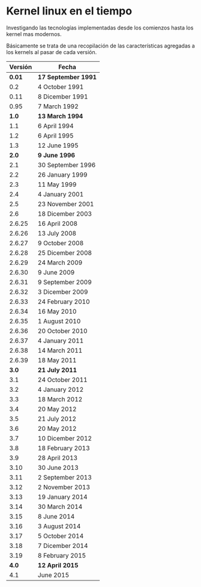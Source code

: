 # Kernel linux en el tiempo
Investigando las tecnologías implementadas desde los comienzos hasta los kernel mas modernos.

Básicamente se trata de una recopilación de las características agregadas a los kernels al pasar de cada versión.

| Versión | Fecha |
|--------|--------|
|**0.01**|**17 September 1991**|
| 0.2 | 4 October 1991 |
| 0.11 | 8 Dicember 1991 |
| 0.95 | 7 March 1992 |
|**1.0**|**13 March 1994**|
| 1.1 | 6 April 1994 |
| 1.2 | 6 April 1995 |
| 1.3 | 12 June 1995 |
|**2.0**|**9 June 1996**|
| 2.1 | 30 September 1996 |
| 2.2 | 26 January 1999 |
| 2.3 | 11 May 1999 |
| 2.4 | 4 January 2001 |
| 2.5 | 23 November 2001 |
| 2.6 | 18 Dicember 2003 |
| 2.6.25 | 16 April 2008 |
| 2.6.26 | 13 July 2008 |
| 2.6.27 | 9 October 2008 |
| 2.6.28 | 25 Dicember 2008|
| 2.6.29 | 24 March 2009 |
| 2.6.30 | 9 June 2009 |
| 2.6.31 | 9 September 2009 |
| 2.6.32 | 3 Dicember 2009 |
| 2.6.33 | 24 February 2010 |
| 2.6.34 | 16 May 2010 |
| 2.6.35 | 1 August 2010 |
| 2.6.36 | 20 October 2010 |
| 2.6.37 | 4 January 2011 |
| 2.6.38 | 14 March 2011 |
| 2.6.39 | 18 May 2011 |
|**3.0**|**21 July 2011**|
| 3.1 | 24 October 2011 |
| 3.2 | 4 January 2012 |
| 3.3 | 18 March 2012 |
| 3.4 | 20 May 2012 |
| 3.5 | 21 July 2012 |
| 3.6 | 20 May 2012 |
| 3.7 | 10 Dicember 2012 |
| 3.8 | 18 February 2013 |
| 3.9 | 28 April 2013 |
| 3.10 | 30 June 2013 |
| 3.11 | 2 September 2013 |
| 3.12 | 2 November 2013 |
| 3.13 | 19 January 2014 |
| 3.14 | 30 March 2014 |
| 3.15 | 8 June 2014 |
| 3.16 | 3 August 2014 |
| 3.17 | 5 October 2014 |
| 3.18 | 7 Dicember 2014 |
| 3.19 | 8 February 2015 |
|**4.0**|**12 April 2015**|
| 4.1 | June 2015 |